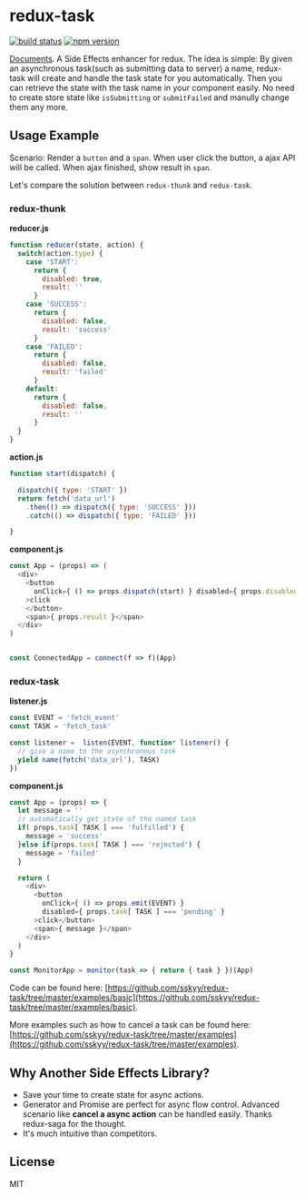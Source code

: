 # redux-task


[![build status](https://img.shields.io/travis/sskyy/redux-task/master.svg?style=flat-square)](https://travis-ci.org/sskyy/redux-task)
[![npm version](https://img.shields.io/npm/v/redux-task.svg?style=flat-square)](https://www.npmjs.com/package/redux-task)

[Documents](http://sskyy.github.io/redux-task).
A Side Effects enhancer for redux. The idea is simple: By given an asynchronous task(such as submitting data to server) a name, redux-task will create and handle the task state for you automatically. Then you can retrieve the state with the task name in your component easily. No need to create store state like `isSubmitting` or `submitFailed` and manully change them any more. 


## Usage Example

Scenario: Render a `button` and a `span`. When user click the button, a ajax API will be called. When ajax finished, show result in `span`.

Let's compare the solution between `redux-thunk` and `redux-task`.

### redux-thunk

**reducer.js**

```javascript
function reducer(state, action) {
  switch(action.type) {
    case 'START':
      return {
        disabled: true,
        result: ''
      }
    case 'SUCCESS':
      return {
        disabled: false,
        result: 'success'
      }
    case 'FAILED':
      return {
        disabled: false,
        result: 'failed'
      }
    default:
      return {
        disabled: false,
        result: ''
      }
  }
}
```

**action.js**

```javascript
function start(dispatch) {

  dispatch({ type: 'START' })
  return fetch('data_url')
    .then(() => dispatch({ type: 'SUCCESS' }))
    .catch(() => dispatch({ type: 'FAILED' }))

}
```

**component.js**

```javascript
const App = (props) => (
  <div>
    <button
      onClick={ () => props.dispatch(start) } disabled={ props.disabled }
    >click
    </button>
    <span>{ props.result }</span>
  </div>
)


const ConnectedApp = connect(f => f)(App)
```

### redux-task

**listener.js**

```javascript
const EVENT = 'fetch_event'
const TASK = 'fetch_task'

const listener =  listen(EVENT, function* listener() {
  // give a name to the asynchronous task
  yield name(fetch('data_url'), TASK)
})
```

**component.js**

```javascript
const App = (props) => {
  let message = ''
  // automatically get state of the named task
  if( props.task[ TASK ] === 'fulfilled') {
    message = 'success'
  }else if(props.task[ TASK ] === 'rejected') {
    message = 'failed'
  }

  return (
    <div>
      <button
        onClick={ () => props.emit(EVENT) }
        disabled={ props.task[ TASK ] === 'pending' }
      >click</button>
      <span>{ message }</span>
    </div>
  )
}

const MonitorApp = monitor(task => { return { task } })(App)
```

Code can be found here: [https://github.com/sskyy/redux-task/tree/master/examples/basic](https://github.com/sskyy/redux-task/tree/master/examples/basic).

More examples such as how to cancel a task can be found here: [https://github.com/sskyy/redux-task/tree/master/examples](https://github.com/sskyy/redux-task/tree/master/examples).

## Why Another Side Effects Library?

 - Save your time to create state for async actions.
 - Generator and Promise are perfect for async flow control. Advanced scenario like **cancel a async action** can be handled easily. Thanks redux-saga for the thought.
 - It's much intuitive than competitors.

## License

MIT



